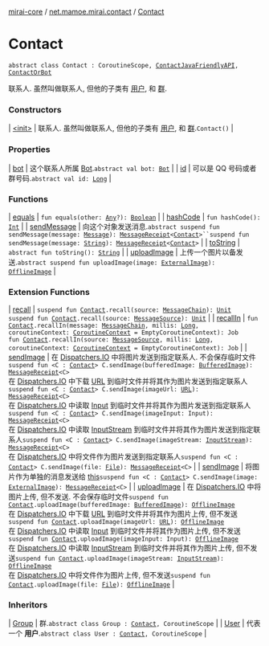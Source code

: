 [mirai-core](../../index.md) / [net.mamoe.mirai.contact](../index.md) / [Contact](./index.md)

# Contact

`abstract class Contact : CoroutineScope, `[`ContactJavaFriendlyAPI`](../-contact-java-friendly-a-p-i/index.md)`, `[`ContactOrBot`](../-contact-or-bot/index.md)

联系人. 虽然叫做联系人, 但他的子类有 [用户](../-user/index.md), 和 [群](../-group/index.md).

### Constructors

| [&lt;init&gt;](-init-.md) | 联系人. 虽然叫做联系人, 但他的子类有 [用户](../-user/index.md), 和 [群](../-group/index.md).`Contact()` |

### Properties

| [bot](bot.md) | 这个联系人所属 [Bot](../../net.mamoe.mirai/-bot/index.md).`abstract val bot: `[`Bot`](../../net.mamoe.mirai/-bot/index.md) |
| [id](id.md) | 可以是 QQ 号码或者群号码.`abstract val id: `[`Long`](https://kotlinlang.org/api/latest/jvm/stdlib/kotlin/-long/index.html) |

### Functions

| [equals](equals.md) | `fun equals(other: `[`Any`](https://kotlinlang.org/api/latest/jvm/stdlib/kotlin/-any/index.html)`?): `[`Boolean`](https://kotlinlang.org/api/latest/jvm/stdlib/kotlin/-boolean/index.html) |
| [hashCode](hash-code.md) | `fun hashCode(): `[`Int`](https://kotlinlang.org/api/latest/jvm/stdlib/kotlin/-int/index.html) |
| [sendMessage](send-message.md) | 向这个对象发送消息.`abstract suspend fun sendMessage(message: `[`Message`](../../net.mamoe.mirai.message.data/-message/index.md)`): `[`MessageReceipt`](../../net.mamoe.mirai.message/-message-receipt/index.md)`<`[`Contact`](./index.md)`>``suspend fun sendMessage(message: `[`String`](https://kotlinlang.org/api/latest/jvm/stdlib/kotlin/-string/index.html)`): `[`MessageReceipt`](../../net.mamoe.mirai.message/-message-receipt/index.md)`<`[`Contact`](./index.md)`>` |
| [toString](to-string.md) | `abstract fun toString(): `[`String`](https://kotlinlang.org/api/latest/jvm/stdlib/kotlin/-string/index.html) |
| [uploadImage](upload-image.md) | 上传一个图片以备发送.`abstract suspend fun uploadImage(image: `[`ExternalImage`](../../net.mamoe.mirai.utils/-external-image/index.md)`): `[`OfflineImage`](../../net.mamoe.mirai.message.data/-offline-image/index.md) |

### Extension Functions

| [recall](../recall.md) | `suspend fun `[`Contact`](./index.md)`.recall(source: `[`MessageChain`](../../net.mamoe.mirai.message.data/-message-chain/index.md)`): `[`Unit`](https://kotlinlang.org/api/latest/jvm/stdlib/kotlin/-unit/index.html)<br>`suspend fun `[`Contact`](./index.md)`.recall(source: `[`MessageSource`](../../net.mamoe.mirai.message.data/-message-source/index.md)`): `[`Unit`](https://kotlinlang.org/api/latest/jvm/stdlib/kotlin/-unit/index.html) |
| [recallIn](../recall-in.md) | `fun `[`Contact`](./index.md)`.recallIn(message: `[`MessageChain`](../../net.mamoe.mirai.message.data/-message-chain/index.md)`, millis: `[`Long`](https://kotlinlang.org/api/latest/jvm/stdlib/kotlin/-long/index.html)`, coroutineContext: `[`CoroutineContext`](https://kotlinlang.org/api/latest/jvm/stdlib/kotlin.coroutines/-coroutine-context/index.html)` = EmptyCoroutineContext): Job`<br>`fun `[`Contact`](./index.md)`.recallIn(source: `[`MessageSource`](../../net.mamoe.mirai.message.data/-message-source/index.md)`, millis: `[`Long`](https://kotlinlang.org/api/latest/jvm/stdlib/kotlin/-long/index.html)`, coroutineContext: `[`CoroutineContext`](https://kotlinlang.org/api/latest/jvm/stdlib/kotlin.coroutines/-coroutine-context/index.html)` = EmptyCoroutineContext): Job` |
| [sendImage](../../net.mamoe.mirai.message/send-image.md) | 在 [Dispatchers.IO](#) 中将图片发送到指定联系人. 不会保存临时文件`suspend fun <C : `[`Contact`](./index.md)`> C.sendImage(bufferedImage: `[`BufferedImage`](https://docs.oracle.com/javase/6/docs/api/java/awt/image/BufferedImage.html)`): `[`MessageReceipt`](../../net.mamoe.mirai.message/-message-receipt/index.md)`<C>`<br>在 [Dispatchers.IO](#) 中下载 [URL](https://docs.oracle.com/javase/6/docs/api/java/net/URL.html) 到临时文件并将其作为图片发送到指定联系人`suspend fun <C : `[`Contact`](./index.md)`> C.sendImage(imageUrl: `[`URL`](https://docs.oracle.com/javase/6/docs/api/java/net/URL.html)`): `[`MessageReceipt`](../../net.mamoe.mirai.message/-message-receipt/index.md)`<C>`<br>在 [Dispatchers.IO](#) 中读取 [Input](#) 到临时文件并将其作为图片发送到指定联系人`suspend fun <C : `[`Contact`](./index.md)`> C.sendImage(imageInput: Input): `[`MessageReceipt`](../../net.mamoe.mirai.message/-message-receipt/index.md)`<C>`<br>在 [Dispatchers.IO](#) 中读取 [InputStream](https://docs.oracle.com/javase/6/docs/api/java/io/InputStream.html) 到临时文件并将其作为图片发送到指定联系人`suspend fun <C : `[`Contact`](./index.md)`> C.sendImage(imageStream: `[`InputStream`](https://docs.oracle.com/javase/6/docs/api/java/io/InputStream.html)`): `[`MessageReceipt`](../../net.mamoe.mirai.message/-message-receipt/index.md)`<C>`<br>在 [Dispatchers.IO](#) 中将文件作为图片发送到指定联系人`suspend fun <C : `[`Contact`](./index.md)`> C.sendImage(file: `[`File`](https://docs.oracle.com/javase/6/docs/api/java/io/File.html)`): `[`MessageReceipt`](../../net.mamoe.mirai.message/-message-receipt/index.md)`<C>` |
| [sendImage](../../net.mamoe.mirai.utils/send-image.md) | 将图片作为单独的消息发送给 [this](../../net.mamoe.mirai.utils/send-image/-this-.md)`suspend fun <C : `[`Contact`](./index.md)`> C.sendImage(image: `[`ExternalImage`](../../net.mamoe.mirai.utils/-external-image/index.md)`): `[`MessageReceipt`](../../net.mamoe.mirai.message/-message-receipt/index.md)`<C>` |
| [uploadImage](../../net.mamoe.mirai.message/upload-image.md) | 在 [Dispatchers.IO](#) 中将图片上传, 但不发送. 不会保存临时文件`suspend fun `[`Contact`](./index.md)`.uploadImage(bufferedImage: `[`BufferedImage`](https://docs.oracle.com/javase/6/docs/api/java/awt/image/BufferedImage.html)`): `[`OfflineImage`](../../net.mamoe.mirai.message.data/-offline-image/index.md)<br>在 [Dispatchers.IO](#) 中下载 [URL](https://docs.oracle.com/javase/6/docs/api/java/net/URL.html) 到临时文件并将其作为图片上传, 但不发送`suspend fun `[`Contact`](./index.md)`.uploadImage(imageUrl: `[`URL`](https://docs.oracle.com/javase/6/docs/api/java/net/URL.html)`): `[`OfflineImage`](../../net.mamoe.mirai.message.data/-offline-image/index.md)<br>在 [Dispatchers.IO](#) 中读取 [Input](#) 到临时文件并将其作为图片上传, 但不发送`suspend fun `[`Contact`](./index.md)`.uploadImage(imageInput: Input): `[`OfflineImage`](../../net.mamoe.mirai.message.data/-offline-image/index.md)<br>在 [Dispatchers.IO](#) 中读取 [InputStream](https://docs.oracle.com/javase/6/docs/api/java/io/InputStream.html) 到临时文件并将其作为图片上传, 但不发送`suspend fun `[`Contact`](./index.md)`.uploadImage(imageStream: `[`InputStream`](https://docs.oracle.com/javase/6/docs/api/java/io/InputStream.html)`): `[`OfflineImage`](../../net.mamoe.mirai.message.data/-offline-image/index.md)<br>在 [Dispatchers.IO](#) 中将文件作为图片上传, 但不发送`suspend fun `[`Contact`](./index.md)`.uploadImage(file: `[`File`](https://docs.oracle.com/javase/6/docs/api/java/io/File.html)`): `[`OfflineImage`](../../net.mamoe.mirai.message.data/-offline-image/index.md) |

### Inheritors

| [Group](../-group/index.md) | 群.`abstract class Group : `[`Contact`](./index.md)`, CoroutineScope` |
| [User](../-user/index.md) | 代表一个 **用户**.`abstract class User : `[`Contact`](./index.md)`, CoroutineScope` |


